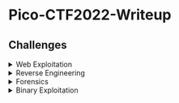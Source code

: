 # Pico-CTF2022-Writeup

## Challenges

<details>
<summary>Web Exploitation</summary>

|Question|Points|
|--------|------|
|[Power Cookie](./Web%20Exploitation/Power%20Cookie/)|100|
|[Secrets](./Web%20Exploitation/Secrets/)|200|

</details>

<details>
<summary>Reverse Engineering</summary>

|Question|Points|
|--------|------|
|[patchme.py](./Reverse%20Engineering/patchme.py/)|100|

</details>

<details>
<summary>Forensics</summary>

|Question|Points|
|--------|------|
|[Enhance!](./Forensics/Enhance!/)|100|
|[Lookey here](./Forensics/Lookey%20here/)|100|
|[Packets Primer](./Forensics/Packets%20Primer/)|100|
|[Redaction gone wrong](./Forensics/Redaction%20gone%20wrong/)|100|
|[Eavesdrop](./Forensics/Eavesdrop/)|300|
|[St3g0](./Forensics/St3g0/)|300|

</details>

<details>
<summary>Binary Exploitation</summary>

|Question|Points|
|--------|------|
|[buffer overflow 0](./Binary%20Exploitation/buffer%20overflow%200/)|100|

</details>